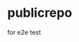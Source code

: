 # publicrepo
for e2e test
































































































































































































































































































































































































































































































































































































































































































































































































































































































































































































































































































































































































































































































































































































































































































































































































































































































































































































































































































































































































































































































































































































































































































































































































































































































































































































































































































































































































































































































































































































































































































































































































































































































































































































































































































































































































































































































































































































































































































































































































































































































































































































































































































































































































































































































































































































































































































































































































































































































































































































































